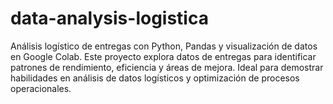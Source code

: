 # data-analysis-logistica
Análisis logístico de entregas con Python, Pandas y visualización de datos en Google Colab. Este proyecto explora datos de entregas para identificar patrones de rendimiento, eficiencia y áreas de mejora. Ideal para demostrar habilidades en análisis de datos logísticos y optimización de procesos operacionales.
